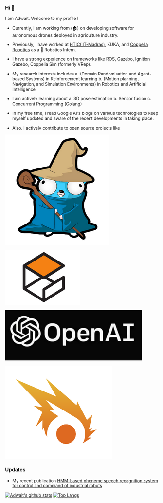 ### Hi 👋

I am Adwait. Welcome to my profile !

* Currently, I am working from (🏠) on developing software for autonomous drones deployed in agriculture industry. 
* Previously, I have worked at [HTIC(IIT-Madras)](https://www.hticiitm.org/), KUKA, and [Coppelia Robotics](https://www.coppeliarobotics.com/) as a 🤖 Robotics Intern.
* I have a strong experience on frameworks like ROS, Gazebo, Ignition Gazebo, Coppelia Sim (formerly VRep).
* My research interests includes 
  a. (Domain Randomisation and Agent-based Systems) in Reinforcement learning
  b. (Motion planning, Navigation, and Simulation Environments) in Robotics and Artificial Intelligence

* I am actively learning about 
  a. 3D pose estimation
  b. Sensor fusion 
  c. Concurrent Programming (Golang)
  
* In my free time, I read Google AI's blogs on various technologies to keep myself updated and aware of the recent developments in taking place.
* Also, I actively contribute to open source projects like

<p align="left">
<a href="https://github.com/golang/go" rel="Golang"><img src="https://github.com/addy1997/addy1997/blob/master/1.png"/></a>
</p>


<p align="left">
<a href="http://gazebosim.org/"rel="Gazebo"><img src="https://github.com/addy1997/addy1997/blob/master/2.png"/></a>
</p>


<p align="left">
<a href="https://github.com/openai/gym"rel="Open-AI Gym"><img src="https://github.com/addy1997/addy1997/blob/master/4.png"/></a>
</p>


<p align="left">
<a href="https://github.com/ignitionrobotics/ign-gazebo"rel="Ignition Gazebo"><img src="https://github.com/addy1997/addy1997/blob/master/3.png"/></a>
</p>

### Updates
* My recent publication [HMM-based phoneme speech recognition system for control and command of industrial robots](https://sciendo.com/article/10.37705/Techtrans/e2021002)




[![Adwait's github stats](https://github-readme-stats.vercel.app/api?username=addy1997)](https://github.com/anuraghazra/github-readme-stats)   [![Top Langs](https://github-readme-stats.vercel.app/api/top-langs/?username=addy1997)](https://github.com/anuraghazra/github-readme-stats)
